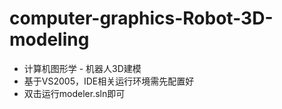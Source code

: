 # computer-graphics-Robot-3D-modeling
* 计算机图形学 - 机器人3D建模
* 基于VS2005，IDE相关运行环境需先配置好
* 双击运行modeler.sln即可
